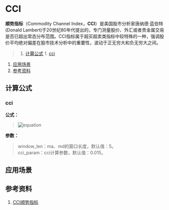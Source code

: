 # CCI
**顺势指标**（Commodity Channel Index，**CCI**）是美国股市分析家唐纳德·蓝伯特(Donald Lambert)于20世纪80年代提出的，专门测量股价、外汇或者贵金属交易是否已超出常态分布范围。CCI指标属于超买超卖类指标中较特殊的一种，强调股价平均绝对偏差在股市技术分析中的重要性，波动于正无穷大和负无穷大之间。

>1. [计算公式](#计算公式 "计算公式")
	1. [cci](#cci "cci")
1. [应用场景](#应用场景 "应用场景")
1. [参考资料](#参考资料 "参考资料")

## 计算公式
### cci
**公式：**
>![equation](http://bit.ly/2hUB23m)

**参数：**
>window_len：ma、md的窗口长度，默认值：5。  
>cci_param：cci计算参数，默认值：0.015。

## 应用场景

## 参考资料
1. [CCI顺势指标](http://baike.baidu.com/link?url=Fpyvw-OT9y-T08KclwaK_OB8FCvYRqwCMmC_dePoI565efh4Erqkf0GP36QXPv_2_POeE7MBW5IChLWiSYibaTytuUKMzcacSsi2-9B_aop1cVSyh4E7ZPBVoWkHhVO5)
